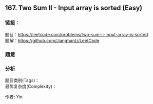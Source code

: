 ## 167. Two Sum II - Input array is sorted (Easy)

### **链接**：
题目：https://leetcode.com/problems/two-sum-ii-input-array-is-sorted  
题解：https://github.com/JianghanLi/LeetCode

### **题意**



### **分析**  
题目类别(Tags)：  
最优复杂度(Complexity)：  



作者: Yin
